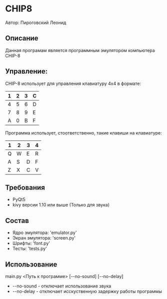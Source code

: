 # CHIP8
Автор: Пироговский Леонид

## Описание
Данная програмам является программным эмулятором компьютера CHIP-8

## Управление:
CHIP-8 использует для управления клавиатуру 4x4 в формате:

| 1 | 2 | 3 | C |
|---|---|---|---|
| 4 | 5 | 6 | D |
| 7 | 8 | 9 | E |
| A | 0 | B | F |

Программа использует, стоответственно, такие клавиши на клавиатуре:

| 1 | 2 | 3 | 4 |
|---|---|---|---|
| Q | W | E | R |
| A | S | D | F |
| Z | X | C | V |

## Требования
* PyQt5
* kivy версии 1.10 или выше (Только для звука)

## Состав
* Ядро эмулятора: 'emulator.py'
* Экран эмулятора: 'screen.py'
* Шрифты: 'font.py'
* Тесты: 'tests.py'

## Использование
main.py <Путь к программе> [--no-sound] [--no-delay]
* --no-sound - отключает использование звука
* --no-delay - отключает исскуственную задержку работы программы
